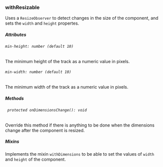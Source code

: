 ### withResizable

Uses a `ResizeObserver` to detect changes in the size of the component, and sets the `width` and `height` propertes.

##### Attributes

###### `min-height: number (default 10)`

The minimum height of the track as a numeric value in pixels.

###### `min-width: number (default 10)`

The minimum width of the track as a numeric value in pixels.

##### Methods

###### ` protected onDimensionsChange(): void`

Override this method if there is anything to be done when the dimensions change after the component is resized.

##### Mixins

Implements the mixin `withDimensions` to be able to set the values of `width` and `height` of the component.
